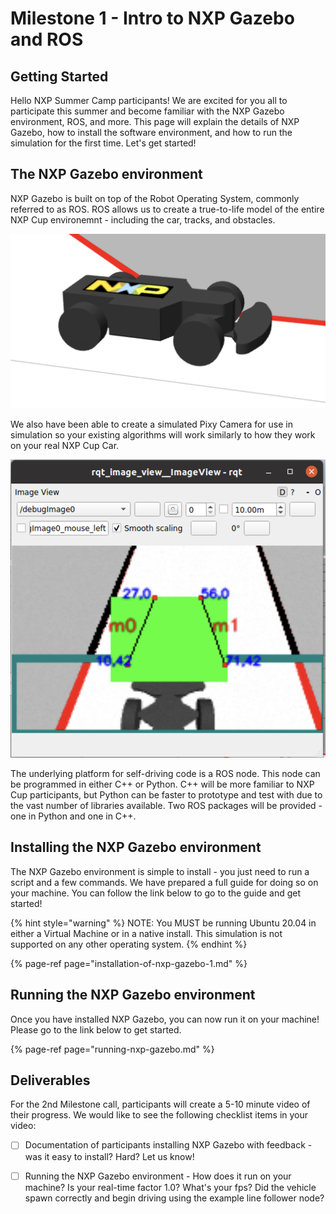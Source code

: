 # Milestone 1 - Intro to NXP Gazebo and ROS

## Getting Started

Hello NXP Summer Camp participants! We are excited for you all to participate this summer and become familiar with the NXP Gazebo environment, ROS, and more. This page will explain the details of NXP Gazebo, how to install the software environment, and how to run the simulation for the first time. Let's get started!

## The NXP Gazebo environment

NXP Gazebo is built on top of the Robot Operating System, commonly referred to as ROS. ROS allows us to create a true-to-life model of the entire NXP Cup environemnt - including the car, tracks, and obstacles. 

![Image of the simulated NXP Cup Car](../../.gitbook/assets/image%20%2843%29.png)

We also have been able to create a simulated Pixy Camera for use in simulation so your existing algorithms will work similarly to how they work on your real NXP Cup Car. 

![Simulated Pixy Camera](../../.gitbook/assets/image%20%2842%29.png)

The underlying platform for self-driving code is a ROS node. This node can be programmed in either C++ or Python. C++ will be more familiar to NXP Cup participants, but Python can be faster to prototype and test with due to the vast number of libraries available. Two ROS packages will be provided - one in Python and one in C++.

## Installing the NXP Gazebo environment

The NXP Gazebo environment is simple to install - you just need to run a script and a few commands. We have prepared a full guide for doing so on your machine. You can follow the link below to go to the guide and get started!

{% hint style="warning" %}
NOTE: You MUST be running Ubuntu 20.04 in either a Virtual Machine or in a native install. This simulation is not supported on any other operating system.
{% endhint %}

{% page-ref page="installation-of-nxp-gazebo-1.md" %}

## Running the NXP Gazebo environment

Once you have installed NXP Gazebo, you can now run it on your machine! Please go to the link below to get started.

{% page-ref page="running-nxp-gazebo.md" %}

## Deliverables

For the 2nd Milestone call, participants will create a 5-10 minute video of their progress. We would like to see the following checklist items in your video:

* [ ] Documentation of participants installing NXP Gazebo with feedback - was it easy to install? Hard? Let us know!
* [ ] Running the NXP Gazebo environment - How does it run on your machine? Is your real-time factor 1.0? What's your fps? Did the vehicle spawn correctly and begin driving using the example line follower node?

